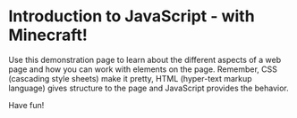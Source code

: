 # Introduction to JavaScript - with Minecraft!

Use this demonstration page to learn about the different aspects of a web page and how you can work with elements on the page.
Remember, CSS (cascading style sheets) make it pretty, HTML (hyper-text markup language) gives structure to the page and JavaScript
provides the behavior.

Have fun!
